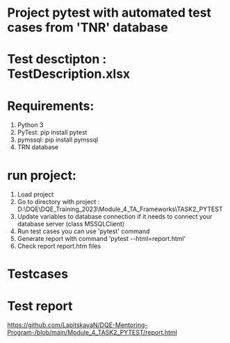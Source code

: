 # Project pytest with automated test cases from 'TNR' database

# Test desctipton : TestDescription.xlsx

# Requirements: 
1. Python 3
2. PyTest: pip install pytest
3. pymssql: pip install pymssql
4. TRN database


# run project:
1. Load project 
2. Go to directory with project : D:\DQE\DQE_Training_2023\Module_4_TA_Frameworks\TASK2_PYTEST
3. Update variables to database connection if it needs to connect your database server (class MSSQLClient)
4. Run test cases you can use 'pytest' command
5. Generate report with command 'pytest --html=report.html'
6. Check report report.htm files 


# Testcases


# Test report
https://github.com/LapitskayaN/DQE-Mentoring-Program-/blob/main/Module_4_TASK2_PYTEST/report.html
